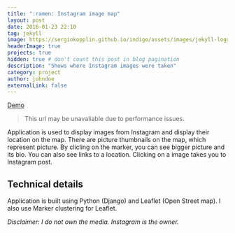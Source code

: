 ```yaml
---
title: ":ramen: Instagram image map"
layout: post
date: 2016-01-23 22:10
tag: jekyll
image: https://sergiokopplin.github.io/indigo/assets/images/jekyll-logo-light-solid.png
headerImage: true
projects: true
hidden: true # don't count this post in blog pagination
description: "Shows where Instagram images were taken"
category: project
author: johndoe
externalLink: false
---
```


[Demo](https://aqueous-caverns-26263.herokuapp.com/)
> This url may be unavaliable due to performance issues.

Application is used to display images from Instagram and display their location on the map. There are picture thumbnails on the map, which represent picture. By clicling on the marker, you can see bigger picture and its bio. You can also see links to a location. Clicking on a image takes you to Instagram post.

##  Technical details
Application is built using Python (Django) and Leaflet (Open Street map). I also use Marker clustering for Leaflet.

*Disclaimer: I do not own the media. Instagram is the owner.*
